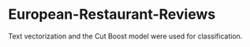 # European-Restaurant-Reviews
Text vectorization and the Cut Boost model were used for classification.
